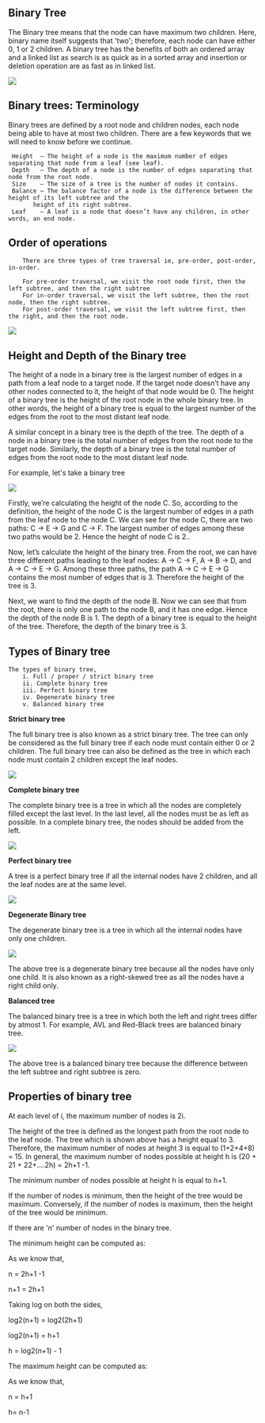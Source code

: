 ## Binary Tree

<p> The Binary tree means that the node can have maximum two children. Here, binary name itself suggests that 'two';
therefore, each node can have either 0, 1 or 2 children. A binary tree has the benefits of both an ordered array and a
linked list as search is as quick as in a sorted array and insertion or deletion operation are as fast as in
linked list.</p>

<img src = "https://www.tutorialspoint.com/data_structures_algorithms/images/binary_tree.jpg">

<h2><b> Binary trees: Terminology </b></h2>

<p> Binary trees are defined by a root node and children nodes, each node being able to have at most two children.
There are a few keywords that we will need to know before we continue.</p>

	 Height  — The height of a node is the maximum number of edges separating that node from a leaf (see leaf).
	 Depth   — The depth of a node is the number of edges separating that node from the root node.
  	 Size    — The size of a tree is the number of nodes it contains.
	 Balance — The balance factor of a node is the difference between the height of its left subtree and the
		   height of its right subtree.
	 Leaf    — A leaf is a node that doesn’t have any children, in other words, an end node.


<h2><b> Order of operations </h2></b>

		There are three types of tree traversal ie, pre-order, post-order, in-order.

		For pre-order traversal, we visit the root node first, then the left subtree, and then the right subtree
		For in-order traversal, we visit the left subtree, then the root node, then the right subtree.
		For post-order traversal, we visit the left subtree first, then the right, and then the root node.

<img src = "https://media.geeksforgeeks.org/wp-content/cdn-uploads/Preorder-from-Inorder-and-Postorder-traversals.jpg">

<h2><b> Height and Depth of the Binary tree </b></h2>

The height of a node in a binary tree is the largest number of edges in a path from a leaf node to a target node. If
the target node doesn’t have any other nodes connected to it, the height of that node would be 0. The height of a 
binary tree is the height of the root node in the whole binary tree. In other words, the height of a binary tree
is equal to the largest number of the edges from the root to the most distant leaf node.

A similar concept in a binary tree is the depth of the tree. The depth of a node in a binary tree is the total number
of edges from the root node to the target node. Similarly, the depth of a binary tree is the total number of edges from
the root node to the most distant leaf node.

<p> For example, let's take a binary tree </p>

<img src = "https://www.baeldung.com/wp-content/uploads/sites/4/2020/11/Capture-2.png">

<p> Firstly, we’re calculating the height of the node C. So, according to the definition, the height of the node C is
the largest number of edges in a path from the leaf node to the node C. We can see for the node C, there are two paths:
C -> E -> G and C -> F. The largest number of edges among these two paths would be 2. Hence the height of node C is 2..

Now, let’s calculate the height of the binary tree. From the root, we can have three different paths leading to the
leaf nodes: A -> C -> F, A -> B -> D, and A -> C -> E -> G. Among these three paths, the path A -> C -> E -> G contains
the most number of edges that is 3. Therefore the height of the tree is 3.

Next, we want to find the depth of the node B. Now we can see that from the root, there is only one path to the node B,
and it has one edge. Hence the depth of the node B is 1. The depth of a binary tree is equal to the height of the tree.
Therefore, the depth of the binary tree is 3. </p>

<h2><b> Types of Binary tree </h2></b>

	The types of binary tree,
		i. Full / proper / strict binary tree
		ii. Complete binary tree
		iii. Perfect binary tree
		iv. Degenerate binary tree
		v. Balanced binary tree

<b> Strict binary tree </b>

<p> The full binary tree is also known as a strict binary tree. The tree can only be considered as the full binary tree
if each node must contain either 0 or 2 children. The full binary tree can also be defined as the tree in which each
node must contain 2 children except the leaf nodes.</p>
<img src = "https://static.javatpoint.com/ds/images/types-of-binary-tree.png">

<b> Complete binary tree </b>

<p> The complete binary tree is a tree in which all the nodes are completely filled except the last level. In the last
level, all the nodes must be as left as possible. In a complete binary tree, the nodes should be added from the left.
</p>
<img src = "https://static.javatpoint.com/ds/images/types-of-binary-tree2.png">

<b> Perfect binary tree </b>

<p> A tree is a perfect binary tree if all the internal nodes have 2 children, and all the leaf nodes are at the same
level.</p>
<img src = "https://static.javatpoint.com/ds/images/types-of-binary-tree3.png">

<b> Degenerate Binary tree </b>

<p> The degenerate binary tree is a tree in which all the internal nodes have only one children.</p>
<img src = "https://static.javatpoint.com/ds/images/types-of-binary-tree5.png">
<p> The above tree is a degenerate binary tree because all the nodes have only one child. It is also known as a
right-skewed tree as all the nodes have a right child only.</p>

<b> Balanced tree </b>

<p> The balanced binary tree is a tree in which both the left and right trees differ by atmost 1. For example, AVL and
Red-Black trees are balanced binary tree.</p>
<img src = "https://static.javatpoint.com/ds/images/types-of-binary-tree7.png">
<p> The above tree is a balanced binary tree because the difference between the left subtree and right subtree is zero.</p>

<h2><b> Properties of binary tree </h2></b>

At each level of i, the maximum number of nodes is 2i.

The height of the tree is defined as the longest path from the root node to the leaf node. The tree which is shown
above has a height equal to 3. Therefore, the maximum number of nodes at height 3 is equal to (1+2+4+8) = 15. In
general, the maximum number of nodes possible at height h is (20 + 21 + 22+….2h) = 2h+1 -1.

The minimum number of nodes possible at height h is equal to h+1.

If the number of nodes is minimum, then the height of the tree would be maximum. Conversely, if the number of nodes is
maximum, then the height of the tree would be minimum.

If there are 'n' number of nodes in the binary tree.

The minimum height can be computed as:

As we know that,

n = 2h+1 -1

n+1 = 2h+1

Taking log on both the sides,

log2(n+1) = log2(2h+1)

log2(n+1) = h+1

h = log2(n+1) - 1

The maximum height can be computed as:

As we know that,

n = h+1

h= n-1
